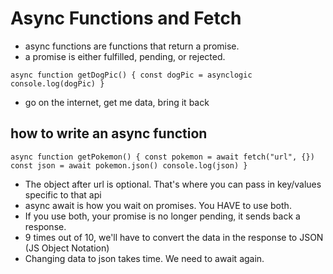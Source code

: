 # Async Functions and Fetch

- async functions are functions that return a promise.
- a promise is either fulfilled, pending, or rejected.

`async function getDogPic() {
  const dogPic = asynclogic
  console.log(dogPic)
}`

- go on the internet, get me data, bring it back

## how to write an async function

`async function getPokemon() {
  const pokemon = await fetch("url", {})
  const json = await pokemon.json()
  console.log(json)
}`

- The object after url is optional. That's where you can pass in key/values specific to that api
- async await is how you wait on promises. You HAVE to use both.
- If you use both, your promise is no longer pending, it sends back a response.
- 9 times out of 10, we'll have to convert the data in the response to JSON (JS Object Notation)
- Changing data to json takes time. We need to await again.

